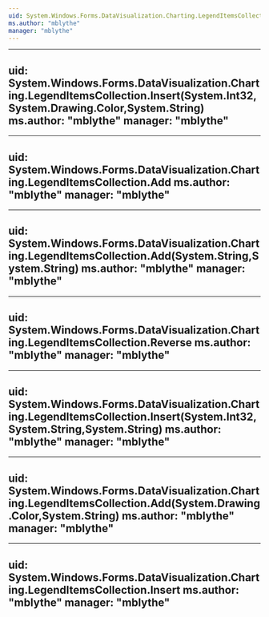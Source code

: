 ```yaml
---
uid: System.Windows.Forms.DataVisualization.Charting.LegendItemsCollection
ms.author: "mblythe"
manager: "mblythe"
---
```


---
uid: System.Windows.Forms.DataVisualization.Charting.LegendItemsCollection.Insert(System.Int32,System.Drawing.Color,System.String)
ms.author: "mblythe"
manager: "mblythe"
---

---
uid: System.Windows.Forms.DataVisualization.Charting.LegendItemsCollection.Add
ms.author: "mblythe"
manager: "mblythe"
---

---
uid: System.Windows.Forms.DataVisualization.Charting.LegendItemsCollection.Add(System.String,System.String)
ms.author: "mblythe"
manager: "mblythe"
---

---
uid: System.Windows.Forms.DataVisualization.Charting.LegendItemsCollection.Reverse
ms.author: "mblythe"
manager: "mblythe"
---

---
uid: System.Windows.Forms.DataVisualization.Charting.LegendItemsCollection.Insert(System.Int32,System.String,System.String)
ms.author: "mblythe"
manager: "mblythe"
---

---
uid: System.Windows.Forms.DataVisualization.Charting.LegendItemsCollection.Add(System.Drawing.Color,System.String)
ms.author: "mblythe"
manager: "mblythe"
---

---
uid: System.Windows.Forms.DataVisualization.Charting.LegendItemsCollection.Insert
ms.author: "mblythe"
manager: "mblythe"
---
